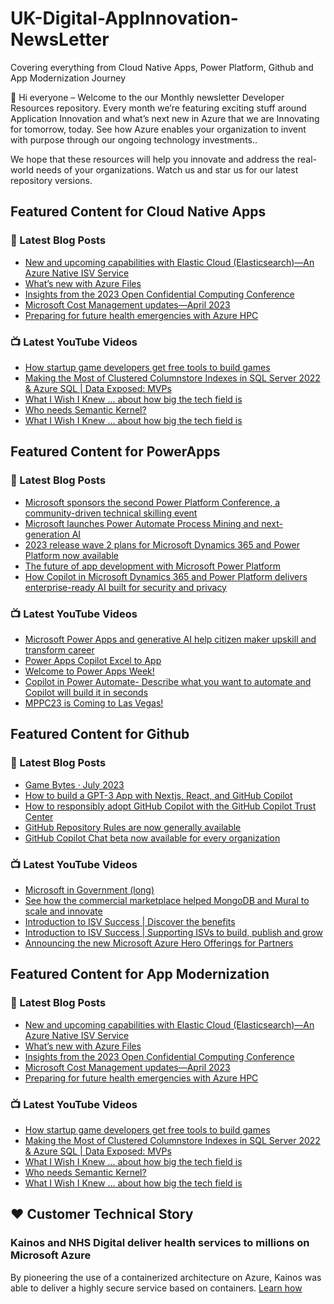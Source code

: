 # UK-Digital-AppInnovation-NewsLetter

Covering everything from Cloud Native Apps, Power Platform, Github and App Modernization Journey

👋 Hi everyone – Welcome to the our Monthly newsletter Developer Resources repository. Every month we’re featuring exciting stuff around Application Innovation and what’s next new in Azure that we are Innovating for tomorrow, today. See how Azure enables your organization to invent with purpose through our ongoing technology investments..


We hope that these resources will help you innovate and address the real-world needs of your organizations. Watch us and star us for our latest repository versions.

## Featured Content for Cloud Native Apps


### 📝 Latest Blog Posts

    
<!-- BLOGCNA:START -->
- [New and upcoming capabilities with Elastic Cloud (Elasticsearch)—An Azure Native ISV Service](https://azure.microsoft.com/blog/new-and-upcoming-capabilities-with-elastic-cloud-elasticsearch-an-azure-native-isv-service/)
- [What’s new with Azure Files](https://azure.microsoft.com/blog/what-s-new-with-azure-files/)
- [Insights from the 2023 Open Confidential Computing Conference](https://azure.microsoft.com/blog/insights-from-the-2023-open-confidential-computing-conference/)
- [Microsoft Cost Management updates—April 2023](https://azure.microsoft.com/blog/microsoft-cost-management-updates-april-2023/)
- [Preparing for future health emergencies with Azure HPC ](https://azure.microsoft.com/blog/preparing-for-future-health-emergencies-with-azure-hpc/)
<!-- BLOGCNA:END -->

### 📺 Latest YouTube Videos

 
<!-- YOUTUBECNA:START -->
- [How startup game developers get free tools to build games](https://www.youtube.com/watch?v=AuCAnNw0I_c)
- [Making the Most of Clustered Columnstore Indexes in SQL Server 2022 &amp; Azure SQL | Data Exposed: MVPs](https://www.youtube.com/watch?v=W0z032-Kuu8)
- [What I Wish I Knew ... about how big the tech field is](https://www.youtube.com/watch?v=zC7shmOBIuw)
- [Who needs Semantic Kernel?](https://www.youtube.com/watch?v=d9uzkkWfVho)
- [What I Wish I Knew ... about how big the tech field is](https://www.youtube.com/watch?v=4lfri03-3y0)
<!-- YOUTUBECNA:END -->

##  Featured Content for PowerApps
### 📝 Latest Blog Posts
<!-- BLOGPOWER:START -->
- [Microsoft sponsors the second Power Platform Conference, a community-driven technical skilling event](https://cloudblogs.microsoft.com/powerplatform/2023/07/25/microsoft-sponsors-the-second-power-platform-conference-a-community-driven-technical-skilling-event/)
- [Microsoft launches Power Automate Process Mining and next-generation AI](https://cloudblogs.microsoft.com/powerplatform/2023/07/18/microsoft-launches-power-automate-process-mining-and-next-generation-ai/)
- [2023 release wave 2 plans for Microsoft Dynamics 365 and Power Platform now available](https://cloudblogs.microsoft.com/dynamics365/bdm/2023/07/18/2023-release-wave-2-plans-for-microsoft-dynamics-365-and-power-platform-now-available/)
- [The future of app development with Microsoft Power Platform](https://cloudblogs.microsoft.com/powerplatform/2023/05/23/the-future-of-app-development-with-microsoft-power-platform/)
- [How Copilot in Microsoft Dynamics 365 and Power Platform delivers enterprise-ready AI built for security and privacy](https://cloudblogs.microsoft.com/dynamics365/bdm/2023/05/12/how-copilot-in-microsoft-dynamics-365-and-power-platform-delivers-enterprise-ready-ai-built-for-security-and-privacy/)
<!-- BLOGPOWER:END -->
 ### 📺 Latest YouTube Videos
    
<!-- YOUTUBEPOWER:START -->
- [Microsoft Power Apps and generative AI help citizen maker upskill and transform career](https://www.youtube.com/watch?v=S79vyBHwbUg)
- [Power Apps Copilot Excel to App](https://www.youtube.com/watch?v=hcuSHIsuwNM)
- [Welcome to Power Apps Week!](https://www.youtube.com/watch?v=fEjks_o2ydA)
- [Copilot in Power Automate- Describe what you want to automate and Copilot will build it in seconds](https://www.youtube.com/watch?v=FMz0C6cY1qU)
- [MPPC23 is Coming to Las Vegas!](https://www.youtube.com/watch?v=P4kdBxq8tH0)
<!-- YOUTUBEPOWER:END -->

##  Featured Content for Github
### 📝 Latest Blog Posts
<!-- BLOGGITHUB:START -->
- [Game Bytes · July 2023](https://github.blog/2023-07-25-game-bytes-july-2023/)
- [How to build a GPT-3 App with Nextjs, React, and GitHub Copilot](https://github.blog/2023-07-25-how-to-build-a-gpt-3-app-with-nextjs-react-and-github-copilot/)
- [How to responsibly adopt GitHub Copilot with the GitHub Copilot Trust Center](https://github.blog/2023-07-25-how-to-responsibly-adopt-github-copilot-with-the-github-copilot-trust-center/)
- [GitHub Repository Rules are now generally available](https://github.blog/2023-07-24-github-repository-rules-are-now-generally-available/)
- [GitHub Copilot Chat beta now available for every organization](https://github.blog/2023-07-20-github-copilot-chat-beta-now-available-for-every-organization/)
<!-- BLOGGITHUB:END -->
### 📺 Latest YouTube Videos
<!-- YOUTUBEGITHUB:START -->
- [Microsoft in Government &lpar;long&rpar;](https://www.youtube.com/watch?v=VQtv8TOD1ss)
- [See how the commercial marketplace helped MongoDB and Mural to scale and innovate](https://www.youtube.com/watch?v=YeBHDGORUP8)
- [Introduction to ISV Success | Discover the benefits](https://www.youtube.com/watch?v=etpXHINpdt4)
- [Introduction to ISV Success | Supporting ISVs to build, publish and grow](https://www.youtube.com/watch?v=OwOsjbXtLVs)
- [Announcing the new Microsoft Azure Hero Offerings for Partners](https://www.youtube.com/watch?v=w-Oo2BtG3uI)
<!-- YOUTUBEGITHUB:END -->
##  Featured Content for App Modernization
### 📝 Latest Blog Posts
<!-- BLOGAPPMOD:START -->
- [New and upcoming capabilities with Elastic Cloud (Elasticsearch)—An Azure Native ISV Service](https://azure.microsoft.com/blog/new-and-upcoming-capabilities-with-elastic-cloud-elasticsearch-an-azure-native-isv-service/)
- [What’s new with Azure Files](https://azure.microsoft.com/blog/what-s-new-with-azure-files/)
- [Insights from the 2023 Open Confidential Computing Conference](https://azure.microsoft.com/blog/insights-from-the-2023-open-confidential-computing-conference/)
- [Microsoft Cost Management updates—April 2023](https://azure.microsoft.com/blog/microsoft-cost-management-updates-april-2023/)
- [Preparing for future health emergencies with Azure HPC ](https://azure.microsoft.com/blog/preparing-for-future-health-emergencies-with-azure-hpc/)
<!-- BLOGAPPMOD:END -->
### 📺 Latest YouTube Videos
<!-- YOUTUBEAPPMOD:START -->
- [How startup game developers get free tools to build games](https://www.youtube.com/watch?v=AuCAnNw0I_c)
- [Making the Most of Clustered Columnstore Indexes in SQL Server 2022 &amp; Azure SQL | Data Exposed: MVPs](https://www.youtube.com/watch?v=W0z032-Kuu8)
- [What I Wish I Knew ... about how big the tech field is](https://www.youtube.com/watch?v=zC7shmOBIuw)
- [Who needs Semantic Kernel?](https://www.youtube.com/watch?v=d9uzkkWfVho)
- [What I Wish I Knew ... about how big the tech field is](https://www.youtube.com/watch?v=4lfri03-3y0)
<!-- YOUTUBEAPPMOD:END -->


## ♥️ Customer Technical Story 

### Kainos and NHS Digital deliver health services to millions on Microsoft Azure

By pioneering the use of a containerized architecture on Azure, Kainos was able to deliver a highly secure service based on containers. [Learn how](https://customers.microsoft.com/en-us/story/1368348549535774520-kainos-and-nhs-digital-deliver-health-services-to-millions-on-microsoft-azure)

